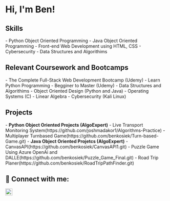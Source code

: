 <h1>Hi, I'm Ben! </h1>
<h2>Skills</h2>
- Python Object Oriented Programming
- Java Object Oriented Programming
- Front-end Web Development using HTML, CSS
- Cybersecurity
- Data Structures and Algorithims

<h2>Relevant Coursework and Bootcamps</h2>
  - The Complete Full-Stack Web Development Bootcamp (Udemy)
  - Learn Python Programming - Begginer to Master (Udemy)
  - Data Structures and Algorithims
  - Object Oriented Design (Python and Java)
  - Operating Systems (C)
  - Linear Algebra
  - Cybersecurity (Kali Linux)


<h2>Projects</h2>
- <b>Python Object Oriented Projects (AlgoExpert)</b>
  - Live Transport Monitoring System(https://github.com/joshmadakor1/Algorithms-Practice)
  - Multiplayer Turnbased Game(https://github.com/benkosiek/Turn-based-Game.git)
- <b>Java Object Oriented Projetcs (AlgoExpert)</b>
  - CanvasAPI(https://github.com/benkosiek/CanvasAPI1.git)
  - Puzzle Game Using Azure OpenAi and DALLE(https://github.com/benkosiek/Puzzle_Game_Final.git)
  - Road Trip Planer(https://github.com/benkosiek/RoadTripPathFinder.git)


<h2> 🤳 Connect with me:</h2>

[<img align="left" alt="BenedyktKosiek | LinkedIn" width="22px" src="https://cdn.jsdelivr.net/npm/simple-icons@v3/icons/linkedin.svg" />][linkedin]


[linkedin]: https://linkedin.com/in/kosiekbenedykt

<!--
**joshmadakor1/joshmadakor1** is a ✨ _special_ ✨ repository because its `README.md` (this file) appears on your GitHub profile.

Here are some ideas to get you started:

- 🔭 I’m currently working on ...
- 🌱 I’m currently learning ...
- 👯 I’m looking to collaborate on ...
- 🤔 I’m looking for help with ...
- 💬 Ask me about ...
- 📫 How to reach me: ...
- 😄 Pronouns: ...
- ⚡ Fun fact: ...
-->
